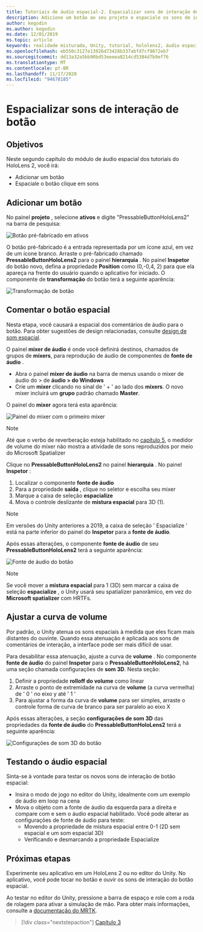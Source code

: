 ```yaml
---
title: Tutoriais de áudio espacial-2. Espacializar sons de interação de botão
description: Adicione um botão ao seu projeto e espaciale os sons de interação do botão.
author: kegodin
ms.author: kegodin
ms.date: 12/01/2019
ms.topic: article
keywords: realidade misturada, Unity, tutorial, hololens2, áudio espacial, MRTK, kit de ferramentas de realidade mista, UWP, Windows 10, HRTF, função de transferência relacionada ao cabeçalho, reverberação, Microsoft Spatializer, pré-fabricados, curva de volume
ms.openlocfilehash: eb550c3127e13926d73428b337abfd7cf9872eb7
ms.sourcegitcommit: dd13a32a5bb90bd53eeeea8214cd5384d7b9ef76
ms.translationtype: MT
ms.contentlocale: pt-BR
ms.lasthandoff: 11/17/2020
ms.locfileid: "94678185"
---
```

# <a name="spatializing-button-interaction-sounds"></a>Espacializar sons de interação de botão

## <a name="objectives"></a>Objetivos
Neste segundo capítulo do módulo de áudio espacial dos tutoriais do HoloLens 2, você irá:
* Adicionar um botão
* Espaciale o botão clique em sons

## <a name="add-a-button"></a>Adicionar um botão
No painel **projeto** , selecione **ativos** e digite "PressableButtonHoloLens2" na barra de pesquisa:

![Botão pré-fabricado em ativos](images/spatial-audio/button-prefab-in-assets.png)

O botão pré-fabricado é a entrada representada por um ícone azul, em vez de um ícone branco. Arraste o pré-fabricado chamado **PressableButtonHoloLens2** para o painel **hierarquia** . No painel **Inspetor** do botão novo, defina a propriedade **Position** como (0,-0,4, 2) para que ela apareça na frente do usuário quando o aplicativo for iniciado. O componente de **transformação** do botão terá a seguinte aparência:

![Transformação de botão](images/spatial-audio/button-transform.png)

## <a name="spatialize-button-feedback"></a>Comentar o botão espacial
Nesta etapa, você causará a espacial dos comentários de áudio para o botão. Para obter sugestões de design relacionadas, consulte [design de som espacial](../../../design/spatial-sound-design.md). 

O painel **mixer de áudio** é onde você definirá destinos, chamados de grupos de **mixers**, para reprodução de áudio de componentes de **fonte de áudio** . 
* Abra o painel **mixer de áudio** na barra de menus usando o mixer de áudio do > de **áudio > do Windows**
* Crie um **mixer** clicando no sinal de ' + ' ao lado dos **mixers**. O novo mixer incluirá um **grupo** padrão chamado **Master**.

O painel do **mixer** agora terá esta aparência:

![Painel do mixer com o primeiro mixer](images/spatial-audio/mixer-panel-with-first-mixer.png)

> [!NOTE]
> Até que o verbo de reverberação esteja habilitado no [capítulo 5](unity-spatial-audio-ch5.md), o medidor de volume do mixer não mostra a atividade de sons reproduzidos por meio do Microsoft Spatializer

Clique no **PressableButtonHoloLens2** no painel **hierarquia** . No painel **Inspetor** :
1. Localizar o componente **fonte de áudio**
2. Para a propriedade **saída** , clique no seletor e escolha seu mixer
3. Marque a caixa de seleção **espacialize**
4. Mova o controle deslizante de **mistura espacial** para 3D (1).

> [!NOTE]
> Em versões do Unity anteriores a 2019, a caixa de seleção ' Espacialize ' está na parte inferior do painel do **Inspetor** para a **fonte de áudio**.

Após essas alterações, o componente **fonte de áudio** de seu **PressableButtonHoloLens2** terá a seguinte aparência:

![Fonte de áudio do botão](images/spatial-audio/button-audio-source.png)

> [!NOTE]
> Se você mover a **mistura espacial** para 1 (3D) sem marcar a caixa de seleção **espacialize** , o Unity usará seu spatializer panorâmico, em vez do **Microsoft spatializer** com HRTFs.

## <a name="adjust-the-volume-curve"></a>Ajustar a curva de volume
Por padrão, o Unity atenua os sons espaciais à medida que eles ficam mais distantes do ouvinte. Quando essa atenuação é aplicada aos sons de comentários de interação, a interface pode ser mais difícil de usar.

Para desabilitar essa atenuação, ajuste a curva de **volume** . No componente **fonte de áudio** do painel **Inspetor** para o **PressableButtonHoloLens2**, há uma seção chamada configurações de **som 3D**. Nesta seção:
1. Definir a propriedade **rolloff do volume** como linear
2. Arraste o ponto de extremidade na curva de **volume** (a curva vermelha) de ' 0 ' no eixo y até ' 1 '
3. Para ajustar a forma da curva de **volume** para ser simples, arraste o controle forma de curva de branco para ser paralelo ao eixo X

Após essas alterações, a seção **configurações de som 3D** das propriedades da **fonte de áudio** do **PressableButtonHoloLens2** terá a seguinte aparência:

![Configurações de som 3D do botão](images/spatial-audio/button-3d-sound-settings.png)

## <a name="testing-the-spatialize-audio"></a>Testando o áudio espacial

Sinta-se à vontade para testar os novos sons de interação de botão espacial:

* Insira o modo de jogo no editor do Unity, idealmente com um exemplo de áudio em loop na cena
* Mova o objeto com a fonte de áudio da esquerda para a direita e compare com e sem o áudio espacial habilitado. Você pode alterar as configurações de fonte de áudio para teste:
    * Movendo a propriedade de mistura espacial entre 0-1 (2D sem espacial e um som espacial 3D)
    * Verificando e desmarcando a propriedade Espacialize

## <a name="next-steps"></a>Próximas etapas

Experimente seu aplicativo em um HoloLens 2 ou no editor do Unity. No aplicativo, você pode tocar no botão e ouvir os sons de interação do botão espacial.

Ao testar no editor do Unity, pressione a barra de espaço e role com a roda de rolagem para ativar a simulação de mão. Para obter mais informações, consulte a [documentação do MRTK](https://microsoft.github.io/MixedRealityToolkit-Unity/Documentation/GettingStartedWithTheMRTK.html#using-the-in-editor-hand-input-simulation-to-test-a-scene).

> [!div class="nextstepaction"]
> [Capítulo 3](unity-spatial-audio-ch3.md)

